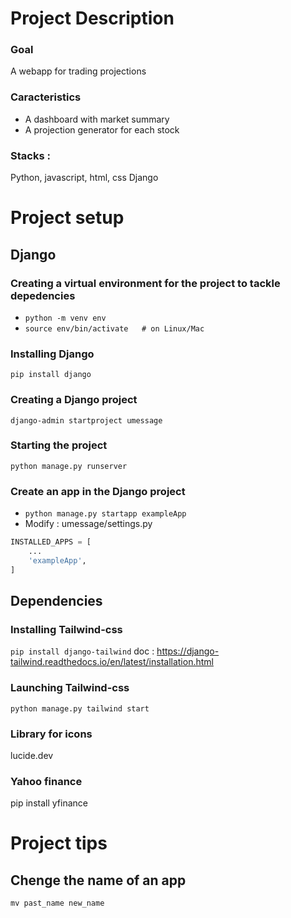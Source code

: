 # Project Description
### Goal
A webapp for trading projections 
### Caracteristics
- A dashboard with market summary
- A projection generator for each stock
### Stacks :
Python, javascript, html, css
Django

# Project setup
## Django
### Creating a virtual environment for the project to tackle depedencies
- ```python -m venv env```
- ```source env/bin/activate   # on Linux/Mac```
### Installing Django
```pip install django```
### Creating a Django project
```django-admin startproject umessage```
### Starting the project
```python manage.py runserver```
### Create an app in the Django project
- ```python manage.py startapp exampleApp```
- Modify : umessage/settings.py
```python
INSTALLED_APPS = [
    ...
    'exampleApp',
]
```
## Dependencies
### Installing Tailwind-css
```pip install django-tailwind```
doc : https://django-tailwind.readthedocs.io/en/latest/installation.html
### Launching Tailwind-css
```python manage.py tailwind start```
### Library for icons
lucide.dev
### Yahoo finance
pip install yfinance


# Project tips
## Chenge the name of an app
```mv past_name new_name```